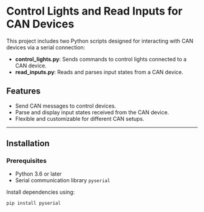 # Control Lights and Read Inputs for CAN Devices

This project includes two Python scripts designed for interacting with CAN devices via a serial connection:
- **control_lights.py**: Sends commands to control lights connected to a CAN device.
- **read_inputs.py**: Reads and parses input states from a CAN device.

## Features
- Send CAN messages to control devices.
- Parse and display input states received from the CAN device.
- Flexible and customizable for different CAN setups.

---

## Installation

### Prerequisites
- Python 3.6 or later
- Serial communication library `pyserial`

Install dependencies using:

```bash
pip install pyserial